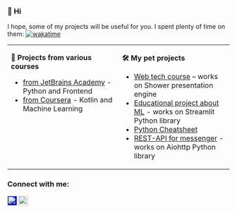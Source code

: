 ### 👋 Hi

I hope, some of my projects will be useful for you. I spent plenty of time on them: 
[![wakatime](https://wakatime.com/badge/user/14c1cb59-a010-42dd-819e-f014f6d1fa29.svg)](https://wakatime.com/@14c1cb59-a010-42dd-819e-f014f6d1fa29)

<table><tr><td valign="top" width="50%">
  
**📑 Projects from various courses**

* [from JetBrains Academy](https://github.com/LoveSolaristics/JetBrains-Academy) - Python and Frontend
* [from Coursera](https://github.com/LoveSolaristics/coursera) - Kotlin and Machine Learning
 

  
</td><td valign="top" width="50%">

**🛠 My pet projects**
  
* [Web tech course](https://github.com/LoveSolaristics/shower-presentation) – works on Shower presentation engine
* [Educational project about ML](https://github.com/LoveSolaristics/Easy-ML) - works on Streamlit Python library
* [Python Cheatsheet](https://github.com/LoveSolaristics/python-basics-cheatsheet)
* [REST-API for messenger](https://github.com/LoveSolaristics/messenger-api) - works on Aiohttp Python library
  
</td></tr></table>

### Connect with me:

[<img align="left" alt="anfimov_work | Telegram" width="22px" style="background-color: blue;" src="https://cdn.jsdelivr.net/npm/simple-icons@v3/icons/telegram.svg" />](https://t.me/anfimov_work)
[<img align="left" alt="lovesolaristics | Mail" width="22px" src="https://cdn.jsdelivr.net/npm/simple-icons@v3/icons/gmail.svg" />](mailto:lovesolaristics@gmail.com)


